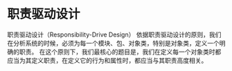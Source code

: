 # 职责驱动设计

职责驱动设计（Responsibility-Drive Design）
依据职责驱动设计的原则，我们在分析系统的时候，必须为每一个模块、包、对象类，特别是对象类，定义一个明确的职责。
在这个原则下，我们最核心的题目是，我们在定义每一个对象类时都应当为其定义职责，在定义它的行为和属性时，都应当与其职责高度相关。

